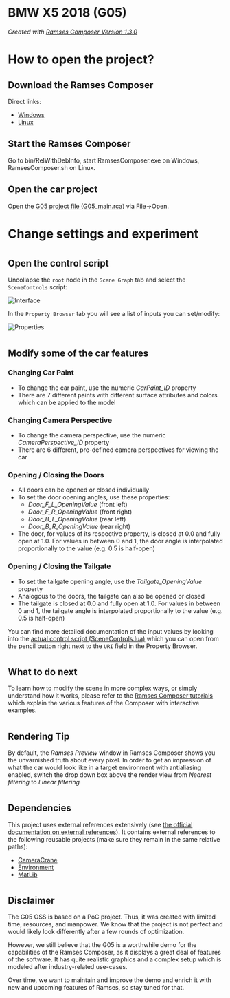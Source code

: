 <!---
This work is licensed under the Creative Commons Attribution 4.0 International License.
To view a copy of this license, visit http://creativecommons.org/licenses/by/4.0/
or send a letter to Creative Commons, PO Box 1866, Mountain View, CA 94042, USA.
--->


#
# BMW X5 2018 (G05)

_Created with [Ramses Composer Version 1.3.0](https://github.com/bmwcarit/ramses-composer)_

#
# How to open the project?

## Download the Ramses Composer

Direct links:

* [Windows](https://github.com/bmwcarit/ramses-composer/releases/download/v1.3.0/RamsesComposerWindows_v1.3.0.zip)
* [Linux](https://github.com/bmwcarit/ramses-composer/releases/download/v1.3.0/RamsesComposerLinux_v1.3.0.zip)

## Start the Ramses Composer

Go to bin/RelWithDebInfo, start RamsesComposer.exe on Windows, RamsesComposer.sh on Linux.

## Open the car project

Open the [G05 project file (G05_main.rca)](./G05_main.rca) via File->Open.

#
# Change settings and experiment

#
## Open the control script

Uncollapse the `root` node in the `Scene Graph` tab and select the `SceneControls` script:

![Interface](./docs/interface.png)

In the `Property Browser` tab you will see a list of inputs you can set/modify:

![Properties](./docs/properties.png)

#
## Modify some of the car features

### Changing Car Paint

* To change the car paint, use the numeric _CarPaint_ID_ property
* There are 7 different paints with different surface attributes and colors which can be applied to the model

### Changing Camera Perspective

* To change the camera perspective, use the numeric _CameraPerspective_ID_ property
* There are 6 different, pre-defined camera perspectives for viewing the car

### Opening / Closing the Doors

* All doors can be opened or closed individually
* To set the door opening angles, use these properties:
  * *Door_F_L_OpeningValue* (front left)
  * *Door_F_R_OpeningValue* (front right)
  * *Door_B_L_OpeningValue* (rear left)
  * *Door_B_R_OpeningValue* (rear right)
* The door, for values of its respective property, is closed at 0.0 and fully open at 1.0.
For values in between 0 and 1, the door angle is interpolated proportionally to the value (e.g. 0.5 is half-open)

### Opening / Closing the Tailgate

* To set the tailgate opening angle, use the _Tailgate_OpeningValue_ property
* Analogous to the doors, the tailgate can also be opened or closed
* The tailgate is closed at 0.0 and fully open at 1.0.
For values in between 0 and 1, the tailgate angle is interpolated proportionally to the value (e.g. 0.5 is half-open)

You can find more detailed documentation of the input values by looking into the [actual control script (SceneControls.lua)](./scripts/SceneControls.lua)
which you can open from the pencil button right next to the `URI` field in the Property Browser.

#
## What to do next

To learn how to modify the scene in more complex ways, or simply understand how it works,
please refer to the [Ramses Composer tutorials](https://github.com/bmwcarit/ramses-composer-docs) which explain the various features of the
Composer with interactive examples.

#
## Rendering Tip

By default, the _Ramses Preview_ window in Ramses Composer shows you the unvarnished truth about every pixel. In order to get an impression of what the car would look like in a target environment with antialiasing enabled, switch the drop down box above the render view from _Nearest filtering_ to _Linear filtering_

#
## Dependencies

This project uses external references extensively (see [the official documentation on external references](https://github.com/bmwcarit/ramses-composer-docs/tree/master/advanced/external_references)).
It contains external references to the following reusable projects (make sure they remain in the same relative paths):
* [CameraCrane](_shared/CameraCrane)
* [Environment](_shared/Environment)
* [MatLib](_shared/MatLib)

#
## Disclaimer

The G05 OSS is based on a PoC project. Thus, it was created with limited time, resources, and manpower. We know that the project is not perfect and would likely look differently after a few rounds of optimization.

However, we still believe that the G05 is a worthwhile demo for the capabilities of the Ramses Composer, as it displays a great deal of features of the software.
It has quite realistic graphics and a complex setup which is modeled after industry-related use-cases.

Over time, we want to maintain and improve the demo and enrich it with new and upcoming features of Ramses, so stay tuned for that.

